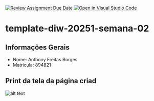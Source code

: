 [![Review Assignment Due Date](https://classroom.github.com/assets/deadline-readme-button-22041afd0340ce965d47ae6ef1cefeee28c7c493a6346c4f15d667ab976d596c.svg)](https://classroom.github.com/a/T_SLJQ6l)
[![Open in Visual Studio Code](https://classroom.github.com/assets/open-in-vscode-2e0aaae1b6195c2367325f4f02e2d04e9abb55f0b24a779b69b11b9e10269abc.svg)](https://classroom.github.com/online_ide?assignment_repo_id=18298169&assignment_repo_type=AssignmentRepo)
# template-diw-20251-semana-02

## Informações Gerais
- Nome: Anthony Freitas Borges
- Matricula: 894821

## Print da tela da página criad
![alt text](/imagem%20da%20tela.png)
